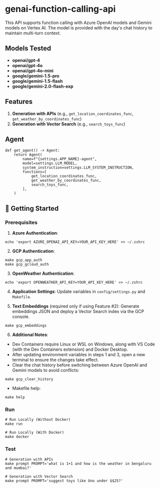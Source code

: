 # genai-function-calling-api

This API supports function calling with Azure OpenAI models and Gemini models on Vertex AI. The model is provided with the day's chat history to maintain multi-turn context.

## Models Tested

- **openai/gpt-4**
- **openai/gpt-4o**
- **openai/gpt-4o-mini**
- **google/gemini-1.5-pro**
- **google/gemini-1.5-flash**
- **google/gemini-2.0-flash-exp**

## Features

1. **Generation with APIs** (e.g., `get_location_coordinates_func`, `get_weather_by_coordinates_func`)
2. **Generation with Vector Search** (e.g., `search_toys_func`)

## Agent

```
def get_agent() -> Agent:
    return Agent(
        name=f"{settings.APP_NAME}-agent",
        model=settings.LLM_MODEL,
        system_instruction=settings.LLM_SYSTEM_INSTRUCTION,
        functions=[
            get_location_coordinates_func,
            get_weather_by_coordinates_func,
            search_toys_func,
        ],
    )
```

## 🚀 Getting Started

### Prerequisites

1. **Azure Authentication**:

```
echo 'export AZURE_OPENAI_API_KEY=YOUR_API_KEY_HERE' >> ~/.zshrc
```

2. **GCP Authentication**:

```
make gcp_app_auth
make gcp_gcloud_auth
```

3. **OpenWeather Authentication**:

```
echo 'export OPENWEATHER_API_KEY=YOUR_API_KEY_HERE' >> ~/.zshrc
```

4. **Application Settings**: Update variables in `config/settings.py` and `Makefile`.

5. **Text Embeddings** (required only if using Feature #2): Generate embeddings JSON and deploy a Vector Search index via the GCP console.

```
make gcp_embeddings
```

6. **Additional Notes**:

- Dev Containers require Linux or WSL on Windows, along with VS Code (with the Dev Containers extension) and Docker Desktop.
- After updating environment variables in steps 1 and 3, open a new terminal to ensure the changes take effect.
- Clear the chat history before switching between Azure OpenAI and Gemini models to avoid conflicts:

```
make gcp_clear_history
```

- Makefile help:

```
make help
```

### Run

```
# Run Locally (Without Docker)
make run

# Run Locally (With Docker)
make docker

```

### Test

```
# Generation with APIs
make prompt PROMPT='what is 1+1 and how is the weather in bengaluru and mumbai?'

# Generation with Vector Search
make prompt PROMPT='suggest toys like Uno under $$25?'

```
